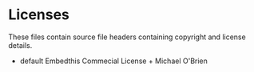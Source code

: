 Licenses
========

These files contain source file headers containing copyright and license details.

* default         Embedthis Commecial License + Michael O'Brien
